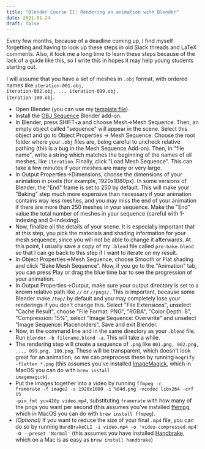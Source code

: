 ```yaml
---
title: "Blender Course II: Rendering an animation with Blender"
date: 2021-01-24
draft: false
---
```


Every few months, because of a deadline coming up, I find myself forgetting and having to look up these steps in old Slack threads and LaTeX comments. Also, it took me a long time to learn these steps because of the lack of a guide like this, so I write this in hopes it may help young students starting out.</h3>

I will assume that you have a set of meshes in <code>.obj</code> format, with ordered names like <code>iteration-001.obj, iteration-002.obj, ... iteration-099.obj, iteration-100.obj</code>.</h3>
- Open Blender (you can use my <a href="blender/template.blend" download>template file</a>).
- Install the <a href="https://github.com/neverhood311/Stop-motion-OBJ">OBJ Sequence</a> Blender add-on.
- In Blender, press SHIFT+a and choose Mesh->Mesh Sequence. Then, an empty object called "sequence" will appear in the scene. Select this object and go to Object Properties -> Mesh Sequence. Choose the root folder where your <code>.obj</code> files are, being careful to uncheck relative pathing (this is a bug in the Mesh Sequence Add-on). Then, in "file name", write a string which matches the beginning of the names of all meshes, like <code>iteration</code>. Finally, click "Load Mesh Sequence". This can take a few minutes if your meshes are many or very large.
- In Output Properties->Dimensions, choose the dimensions of your animation in pixels (for example, 1920x1080px). In some versions of Blender, the "End" frame is set to 250 by default. This will make your "Baking" step much more expensive than necessary if your animation contains way less meshes, and you may miss the end of your animation if there are more than 250 meshes in your sequence. Make the "End" value the total number of meshes in your sequence (careful with 1-indexing and 0-indexing).
- Now, finalize all the details of your scene. It is especially important that at this step, you pick the materials and shading information for your mesh sequence, since you will not be able to change it afterwards. At this point, I usually save a copy of my <code>.blend</code> file called <code>pre-bake.blend</code> so that I can go back to this step if I want to iterate on my result.
- In Object Properties->Mesh Sequence, choose Smooth or Flat shading and click "Bake Mesh Sequence". Now, if you go to the "Animation" tab, you can press Play or drag the blue time bar to see the progression of your animation.
- In Output Properties->Output, make sure your output directory is set to a known relative path like <code>//</code> or <code>//pngs/</code>. This is important, because some Blender make <code>/tmp/</code> by default and you may completely lose your renderings if you don't change this. Select "File Extensions", unselect "Cache Result", choose "File Format: PNG", "RGBA", "Color Depth: 8", "Compression: 15%", select "Image Sequence: Overwrite" and unselect "Image Sequence: Placeholders". Save and exit Blender.
- Now, in the command line and in the same directory as your <code>.blend</code> file. Run <code>blender -b filename.blend -a</code>. This will take a while.
- The rendering step will create a sequence of <code>.png</code> like <code>001.png, 002.png, ..., 099.png, 100.png</code>. These will be transparent, which doesn't look great for an animation, so we can preprocess these by running <code>mogrify -flatten *.png</code> (this assumes you've installed <a href="https://imagemagick.org/script/download.php">ImageMagick</a>, which in MacOS you can do with <code>brew install imagemagick</code>). 
- Put the images together into a video by running <code>ffmpeg -r framerate -f image2 -s 1920x1080 -i %04d.png -vcodec libx264 -crf 15 -pix_fmt yuv420p video.mp4</code>, substituting <code>framerate</code> with how many of the pngs you want per second (this assumes you've installed <a href="https://ffmpeg.org">ffempg</a>, which in MacOS you can do with <code>brew install ffmpeg</code>).
- *(Optional)* If you want to reduce the size of your final `.mp4` file, you can do so by running `HandBrakeCLI -i video.mp4 -o 'video-compressed.mp4' -O --preset 'Normal'` (this assumes you have installed [Handbrake](https://handbrake.fr), which on a Mac is as easy as `brew install handbrake`)

